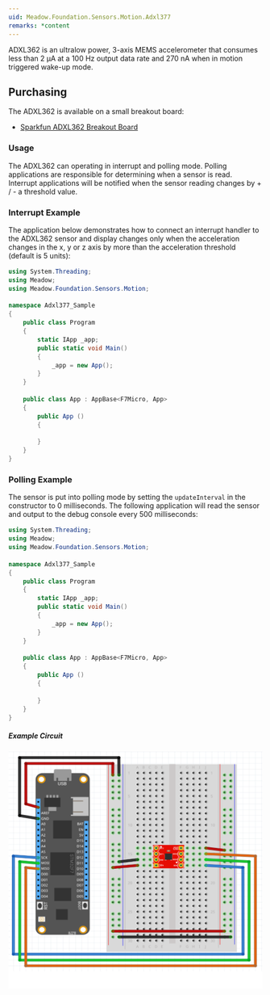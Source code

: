 ```yaml
---
uid: Meadow.Foundation.Sensors.Motion.Adxl377
remarks: *content
---
```


ADXL362 is an ultralow power, 3-axis MEMS accelerometer that consumes less than 2 μA at a 100 Hz output data rate and 270 nA when in motion triggered wake-up mode. 

## Purchasing

The ADXL362 is available on a small breakout board:

* [Sparkfun ADXL362 Breakout Board](https://www.sparkfun.com/products/11446)

### Usage

The ADXL362 can operating in interrupt and polling mode.  Polling applications are responsible for determining when a sensor is read.  Interrupt applications will be notified when the sensor reading changes by + / - a threshold value.

### Interrupt Example

The application below demonstrates how to connect an interrupt handler to the ADXL362 sensor and display changes only when the acceleration changes in the x, y or z axis by more than the acceleration threshold (default is 5 units):

```csharp
using System.Threading;
using Meadow;
using Meadow.Foundation.Sensors.Motion;

namespace Adxl377_Sample
{
    public class Program
    {
        static IApp _app; 
        public static void Main()
        {
            _app = new App();
        }
    }
    
    public class App : AppBase<F7Micro, App>
    {
        public App ()
        {

        }
    }
}
```

### Polling Example

The sensor is put into polling mode by setting the `updateInterval` in the constructor to 0 milliseconds.  The following application will read the sensor and output to the debug console every 500 milliseconds:

```csharp
using System.Threading;
using Meadow;
using Meadow.Foundation.Sensors.Motion;

namespace Adxl377_Sample
{
    public class Program
    {
        static IApp _app; 
        public static void Main()
        {
            _app = new App();
        }
    }
    
    public class App : AppBase<F7Micro, App>
    {
        public App ()
        {

        }
    }
}
```

##### Example Circuit

![](../../API_Assets/Meadow.Foundation.Sensors.Motion.Adxl377/Adxl377_Fritzing.svg)